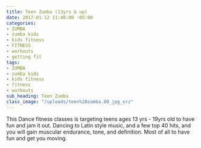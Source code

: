 ```yaml
---
title: Teen Zumba (13yrs & up)
date: 2017-01-12 11:48:00 -05:00
categories:
- ZUMBA
- zumba kids
- kids fitness
- FITNESS
- workouts
- getting fit
tags:
- ZUMBA
- zumba kids
- kids fitness
- fitness
- workouts
sub_heading: Teen Zumba
class_image: "/uploads/teen%20zumba.00_jpg_srz"
---
```


This Dance fitness classes is targeting teens ages 13 yrs - 19yrs old to have fun and jam it out. Dancing to Latin style music, and a few top 40 hits, and you will gain muscular endurance, tone, and definition. Most of all to have fun and get you moving.